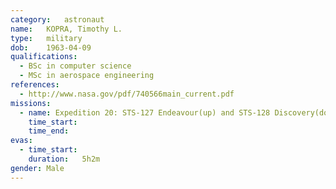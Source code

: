 ```yaml
---
category:	astronaut
name:	KOPRA, Timothy L.
type:	military
dob:	1963-04-09
qualifications:
  - BSc in computer science
  - MSc in aerospace engineering
references:
  - http://www.nasa.gov/pdf/740566main_current.pdf
missions:
  - name: Expedition 20: STS-127 Endeavour(up) and STS-128 Discovery(down)
    time_start:   
    time_end:     
evas:
  - time_start: 
    duration:   5h2m
gender:	Male
---
```

